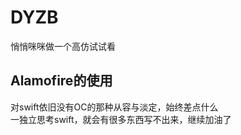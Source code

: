 # DYZB
悄悄咪咪做一个高仿试试看

## Alamofire的使用
对swift依旧没有OC的那种从容与淡定，始终差点什么       
一独立思考swift，就会有很多东西写不出来，继续加油了
